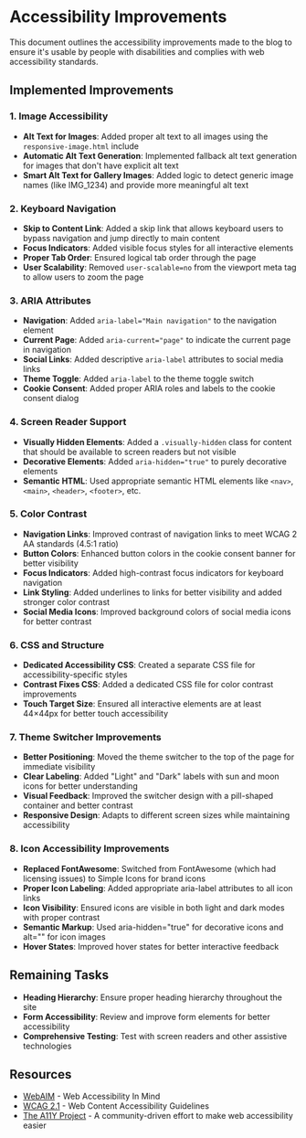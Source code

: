 # Accessibility Improvements

This document outlines the accessibility improvements made to the blog to ensure it's usable by people with disabilities and complies with web accessibility standards.

## Implemented Improvements

### 1. Image Accessibility

- **Alt Text for Images**: Added proper alt text to all images using the `responsive-image.html` include
- **Automatic Alt Text Generation**: Implemented fallback alt text generation for images that don't have explicit alt text
- **Smart Alt Text for Gallery Images**: Added logic to detect generic image names (like IMG_1234) and provide more meaningful alt text

### 2. Keyboard Navigation

- **Skip to Content Link**: Added a skip link that allows keyboard users to bypass navigation and jump directly to main content
- **Focus Indicators**: Added visible focus styles for all interactive elements
- **Proper Tab Order**: Ensured logical tab order through the page
- **User Scalability**: Removed `user-scalable=no` from the viewport meta tag to allow users to zoom the page

### 3. ARIA Attributes

- **Navigation**: Added `aria-label="Main navigation"` to the navigation element
- **Current Page**: Added `aria-current="page"` to indicate the current page in navigation
- **Social Links**: Added descriptive `aria-label` attributes to social media links
- **Theme Toggle**: Added `aria-label` to the theme toggle switch
- **Cookie Consent**: Added proper ARIA roles and labels to the cookie consent dialog

### 4. Screen Reader Support

- **Visually Hidden Elements**: Added a `.visually-hidden` class for content that should be available to screen readers but not visible
- **Decorative Elements**: Added `aria-hidden="true"` to purely decorative elements
- **Semantic HTML**: Used appropriate semantic HTML elements like `<nav>`, `<main>`, `<header>`, `<footer>`, etc.

### 5. Color Contrast

- **Navigation Links**: Improved contrast of navigation links to meet WCAG 2 AA standards (4.5:1 ratio)
- **Button Colors**: Enhanced button colors in the cookie consent banner for better visibility
- **Focus Indicators**: Added high-contrast focus indicators for keyboard navigation
- **Link Styling**: Added underlines to links for better visibility and added stronger color contrast
- **Social Media Icons**: Improved background colors of social media icons for better contrast

### 6. CSS and Structure

- **Dedicated Accessibility CSS**: Created a separate CSS file for accessibility-specific styles
- **Contrast Fixes CSS**: Added a dedicated CSS file for color contrast improvements
- **Touch Target Size**: Ensured all interactive elements are at least 44×44px for better touch accessibility

### 7. Theme Switcher Improvements

- **Better Positioning**: Moved the theme switcher to the top of the page for immediate visibility
- **Clear Labeling**: Added "Light" and "Dark" labels with sun and moon icons for better understanding
- **Visual Feedback**: Improved the switcher design with a pill-shaped container and better contrast
- **Responsive Design**: Adapts to different screen sizes while maintaining accessibility

### 8. Icon Accessibility Improvements

- **Replaced FontAwesome**: Switched from FontAwesome (which had licensing issues) to Simple Icons for brand icons
- **Proper Icon Labeling**: Added appropriate aria-label attributes to all icon links
- **Icon Visibility**: Ensured icons are visible in both light and dark modes with proper contrast
- **Semantic Markup**: Used aria-hidden="true" for decorative icons and alt="" for icon images
- **Hover States**: Improved hover states for better interactive feedback

## Remaining Tasks

- **Heading Hierarchy**: Ensure proper heading hierarchy throughout the site
- **Form Accessibility**: Review and improve form elements for better accessibility
- **Comprehensive Testing**: Test with screen readers and other assistive technologies

## Resources

- [WebAIM](https://webaim.org/) - Web Accessibility In Mind
- [WCAG 2.1](https://www.w3.org/TR/WCAG21/) - Web Content Accessibility Guidelines
- [The A11Y Project](https://www.a11yproject.com/) - A community-driven effort to make web accessibility easier
